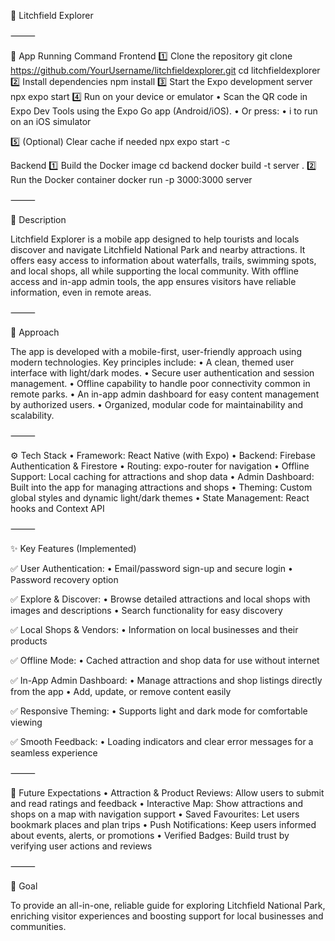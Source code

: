 🌿 Litchfield Explorer

⸻

🚀 App Running Command
Frontend
1️⃣ Clone the repository
git clone https://github.com/YourUsername/litchfieldexplorer.git
cd litchfieldexplorer
2️⃣ Install dependencies
npm install
3️⃣ Start the Expo development server
npx expo start
4️⃣ Run on your device or emulator
	•	Scan the QR code in Expo Dev Tools using the Expo Go app (Android/iOS).
	•	Or press:
	•	i to run on an iOS simulator

5️⃣ (Optional) Clear cache if needed
npx expo start -c

Backend
1️⃣ Build the Docker image
cd backend
docker build -t server .
2️⃣ Run the Docker container
docker run -p 3000:3000 server

⸻

📍 Description

Litchfield Explorer is a mobile app designed to help tourists and locals discover and navigate Litchfield National Park and nearby attractions. It offers easy access to information about waterfalls, trails, swimming spots, and local shops, all while supporting the local community. With offline access and in-app admin tools, the app ensures visitors have reliable information, even in remote areas.

⸻

🧭 Approach

The app is developed with a mobile-first, user-friendly approach using modern technologies. Key principles include:
	•	A clean, themed user interface with light/dark modes.
	•	Secure user authentication and session management.
	•	Offline capability to handle poor connectivity common in remote parks.
	•	An in-app admin dashboard for easy content management by authorized users.
	•	Organized, modular code for maintainability and scalability.

⸻

⚙️ Tech Stack
	•	Framework: React Native (with Expo)
	•	Backend: Firebase Authentication & Firestore
	•	Routing: expo-router for navigation
	•	Offline Support: Local caching for attractions and shop data
	•	Admin Dashboard: Built into the app for managing attractions and shops
	•	Theming: Custom global styles and dynamic light/dark themes
	•	State Management: React hooks and Context API

⸻

✨ Key Features (Implemented)

✅ User Authentication:
	•	Email/password sign-up and secure login
	•	Password recovery option

✅ Explore & Discover:
	•	Browse detailed attractions and local shops with images and descriptions
	•	Search functionality for easy discovery

✅ Local Shops & Vendors:
	•	Information on local businesses and their products

✅ Offline Mode:
	•	Cached attraction and shop data for use without internet

✅ In-App Admin Dashboard:
	•	Manage attractions and shop listings directly from the app
	•	Add, update, or remove content easily

✅ Responsive Theming:
	•	Supports light and dark mode for comfortable viewing

✅ Smooth Feedback:
	•	Loading indicators and clear error messages for a seamless experience

⸻

🚀 Future Expectations
	•	Attraction & Product Reviews: Allow users to submit and read ratings and feedback
	•	Interactive Map: Show attractions and shops on a map with navigation support
	•	Saved Favourites: Let users bookmark places and plan trips
	•	Push Notifications: Keep users informed about events, alerts, or promotions
	•	Verified Badges: Build trust by verifying user actions and reviews

⸻

🎯 Goal

To provide an all-in-one, reliable guide for exploring Litchfield National Park, enriching visitor experiences and boosting support for local businesses and communities.
